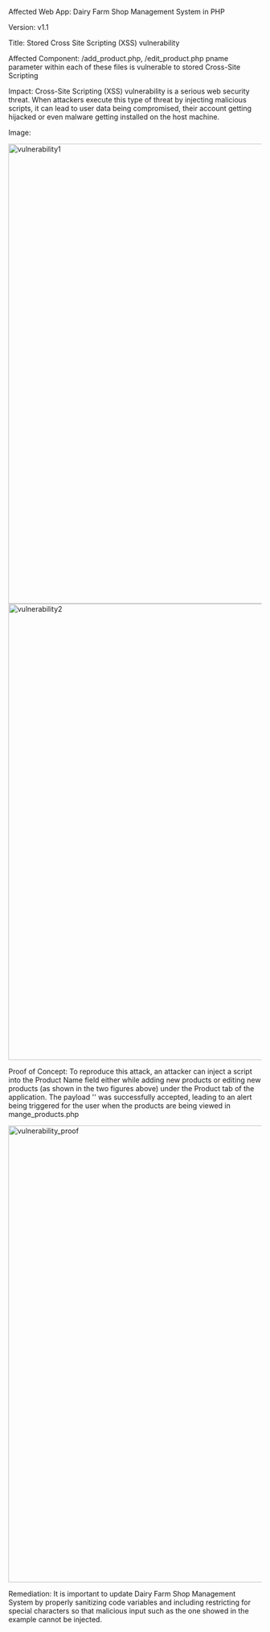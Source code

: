 Affected Web App: Dairy Farm Shop Management System in PHP

Version: v1.1

Title: Stored Cross Site Scripting (XSS) vulnerability

Affected Component: /add_product.php, /edit_product.php
                    pname parameter within each of these files is vulnerable to stored Cross-Site Scripting

Impact: Cross-Site Scripting (XSS) vulnerability is a serious web security threat. When attackers execute this type of threat by injecting malicious scripts, it can lead to user data being compromised, their account getting hijacked or even malware getting installed on the host machine.

Image: 

<img width="913" alt="vulnerability1" src="https://github.com/user-attachments/assets/0a2a34a8-fd0f-488f-b526-f47dfd93d953"> 

<img width="906" alt="vulnerability2" src="https://github.com/user-attachments/assets/fff3f608-f437-4858-9834-633c04bf7c22">

Proof of Concept: To reproduce this attack, an attacker can inject a script into the Product Name field either while adding new products or editing new products (as shown in the two figures above) under the Product tab of the application. The payload '<script>alert(1)</script>' was successfully accepted, leading to an alert being triggered for the user when the products are being viewed in mange_products.php


<img width="907" alt="vulnerability_proof" src="https://github.com/user-attachments/assets/17039174-5e72-4d13-9550-57a086db5f54">

Remediation: It is important to update Dairy Farm Shop Management System by properly sanitizing code variables and including restricting for special characters so that malicious input such as the one showed in the example cannot be injected.
